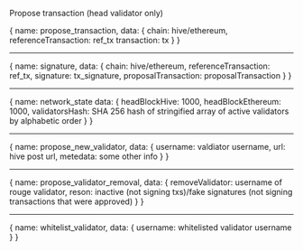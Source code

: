 Propose transaction (head validator only)

{
  name: propose_transaction,
  data: {
    chain: hive/ethereum,
    referenceTransaction: ref_tx
    transaction: tx
  }
}

---

{
  name: signature,
  data: {
    chain: hive/ethereum,
    referenceTransaction: ref_tx,
    signature: tx_signature,
    proposalTransaction: proposalTransaction
  }
}

---

{
  name: network_state
  data: {
    headBlockHive: 1000,
    headBlockEthereum: 1000,
    validatorsHash: SHA 256 hash of stringified array of active validators by alphabetic order
  }
}

---

{
  name: propose_new_validator,
  data: {
    username: valdiator username,
    url: hive post url,
    metedata: some other info
  }
}

---

{
  name: propose_validator_removal,
  data: {
    removeValidator: username of rouge validator,
    reson: inactive (not signing txs)/fake signatures (not signing transactions that were approved)
  }
}

---

{
  name: whitelist_validator,
  data: {
    username: whitelisted validator username
  }
}

